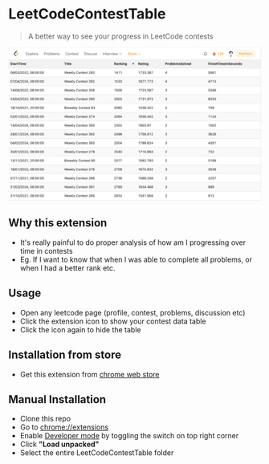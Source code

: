 # LeetCodeContestTable
> A better way to see your progress in LeetCode contests

![Screenshot](assets/Screenshot.png)

## Why this extension
* It's really painful to do proper analysis of how am I progressing over time in contests
* Eg. If I want to know that when I was able to complete all problems, or when I had a better rank etc.

## Usage
* Open any leetcode page (profile, contest, problems, discussion etc)
* Click the extension icon to show your contest data table
* Click the icon again to hide the table

## Installation from store
* Get this extension from [chrome web store](https://chromewebstore.google.com/detail/leetcodecontesttable/bjoebpnpgokmpdnejdnaolnlbkbkfbml)

## Manual Installation
* Clone this repo
* Go to <a href="chrome://extensions">chrome://extensions</a>
* Enable <a href="https://www.mstoic.com/enable-developer-mode-in-chrome/">Developer mode</a> by toggling the switch on top right corner
* Click **"Load unpacked"**
* Select the entire LeetCodeContestTable folder